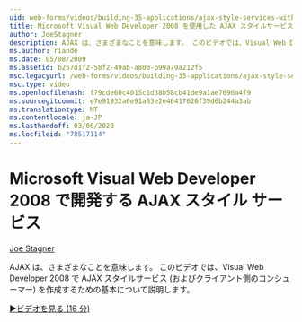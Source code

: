 ```yaml
---
uid: web-forms/videos/building-35-applications/ajax-style-services-with-microsoft-visual-web-developer-2008
title: Microsoft Visual Web Developer 2008 を使用した AJAX スタイルサービス |Microsoft Docs
author: JoeStagner
description: AJAX は、さまざまなことを意味します。 このビデオでは、Visual Web Dev で AJAX スタイルサービス (およびクライアント側のコンシューマー) を作成するための基本について説明します。
ms.author: riande
ms.date: 05/08/2009
ms.assetid: b257d1f2-58f2-49ab-a800-b99a79a212f5
msc.legacyurl: /web-forms/videos/building-35-applications/ajax-style-services-with-microsoft-visual-web-developer-2008
msc.type: video
ms.openlocfilehash: f79cde60c4015c1d38b58cb41de9a1ae7696a4f9
ms.sourcegitcommit: e7e91932a6e91a63e2e46417626f39d6b244a3ab
ms.translationtype: MT
ms.contentlocale: ja-JP
ms.lasthandoff: 03/06/2020
ms.locfileid: "78517114"
---
```

# <a name="ajax-style-services-with-microsoft-visual-web-developer-2008"></a>Microsoft Visual Web Developer 2008 で開発する AJAX スタイル サービス

[Joe Stagner](https://github.com/JoeStagner)

AJAX は、さまざまなことを意味します。 このビデオでは、Visual Web Developer 2008 で AJAX スタイルサービス (およびクライアント側のコンシューマー) を作成するための基本について説明します。

[&#9654;ビデオを見る (16 分)](https://channel9.msdn.com/Blogs/ASP-NET-Site-Videos/ajax-style-services-with-microsoft-visual-web-developer-2008)
